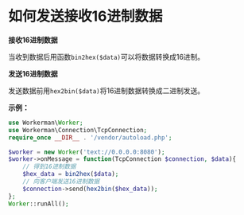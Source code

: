 # 如何发送接收16进制数据

**接收16进制数据**

当收到数据后用函数```bin2hex($data)```可以将数据转换成16进制。

**发送16进制数据**

发送数据前用```hex2bin($data)```将16进制数据转换成二进制发送。

**示例：**

```php
use Workerman\Worker;
use Workerman\Connection\TcpConnection;
require_once __DIR__ . '/vendor/autoload.php';

$worker = new Worker('text://0.0.0.0:8080');
$worker->onMessage = function(TcpConnection $connection, $data){
    // 得到16进制数据
    $hex_data = bin2hex($data);
    // 向客户端发送16进制数据
    $connection->send(hex2bin($hex_data));
};
Worker::runAll();
```



